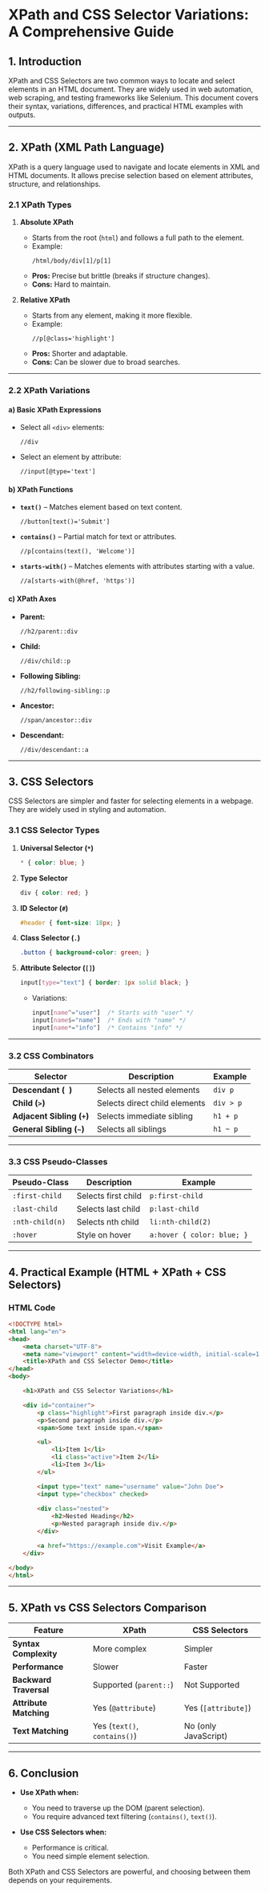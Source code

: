 # **XPath and CSS Selector Variations: A Comprehensive Guide**

## **1. Introduction**
XPath and CSS Selectors are two common ways to locate and select elements in an HTML document. They are widely used in web automation, web scraping, and testing frameworks like Selenium. This document covers their syntax, variations, differences, and practical HTML examples with outputs.

---

## **2. XPath (XML Path Language)**
XPath is a query language used to navigate and locate elements in XML and HTML documents. It allows precise selection based on element attributes, structure, and relationships.

### **2.1 XPath Types**
1. **Absolute XPath**  
   - Starts from the root (`html`) and follows a full path to the element.
   - Example:  
     ```xpath
     /html/body/div[1]/p[1]
     ```
   - **Pros:** Precise but brittle (breaks if structure changes).  
   - **Cons:** Hard to maintain.  

2. **Relative XPath**  
   - Starts from any element, making it more flexible.
   - Example:  
     ```xpath
     //p[@class='highlight']
     ```
   - **Pros:** Shorter and adaptable.  
   - **Cons:** Can be slower due to broad searches.  

---

### **2.2 XPath Variations**
#### **a) Basic XPath Expressions**
- Select all `<div>` elements:  
  ```xpath
  //div
  ```
- Select an element by attribute:  
  ```xpath
  //input[@type='text']
  ```

#### **b) XPath Functions**
- **`text()`** – Matches element based on text content.  
  ```xpath
  //button[text()='Submit']
  ```
- **`contains()`** – Partial match for text or attributes.  
  ```xpath
  //p[contains(text(), 'Welcome')]
  ```
- **`starts-with()`** – Matches elements with attributes starting with a value.  
  ```xpath
  //a[starts-with(@href, 'https')]
  ```

#### **c) XPath Axes**
- **Parent:**  
  ```xpath
  //h2/parent::div
  ```
- **Child:**  
  ```xpath
  //div/child::p
  ```
- **Following Sibling:**  
  ```xpath
  //h2/following-sibling::p
  ```
- **Ancestor:**  
  ```xpath
  //span/ancestor::div
  ```
- **Descendant:**  
  ```xpath
  //div/descendant::a
  ```

---

## **3. CSS Selectors**
CSS Selectors are simpler and faster for selecting elements in a webpage. They are widely used in styling and automation.

### **3.1 CSS Selector Types**
1. **Universal Selector (`*`)**  
   ```css
   * { color: blue; }
   ```
2. **Type Selector**  
   ```css
   div { color: red; }
   ```
3. **ID Selector (`#`)**  
   ```css
   #header { font-size: 18px; }
   ```
4. **Class Selector (`.`)**  
   ```css
   .button { background-color: green; }
   ```
5. **Attribute Selector (`[]`)**  
   ```css
   input[type="text"] { border: 1px solid black; }
   ```
   - Variations:  
     ```css
     input[name^="user"]  /* Starts with "user" */
     input[name$="name"]  /* Ends with "name" */
     input[name*="info"]  /* Contains "info" */
     ```

---

### **3.2 CSS Combinators**
| **Selector** | **Description** | **Example** |
|-------------|---------------|------------|
| **Descendant (` `)** | Selects all nested elements | `div p` |
| **Child (`>`)** | Selects direct child elements | `div > p` |
| **Adjacent Sibling (`+`)** | Selects immediate sibling | `h1 + p` |
| **General Sibling (`~`)** | Selects all siblings | `h1 ~ p` |

---

### **3.3 CSS Pseudo-Classes**
| **Pseudo-Class** | **Description** | **Example** |
|------------------|---------------|------------|
| `:first-child` | Selects first child | `p:first-child` |
| `:last-child` | Selects last child | `p:last-child` |
| `:nth-child(n)` | Selects nth child | `li:nth-child(2)` |
| `:hover` | Style on hover | `a:hover { color: blue; }` |

---

## **4. Practical Example (HTML + XPath + CSS Selectors)**

### **HTML Code**
```html
<!DOCTYPE html>
<html lang="en">
<head>
    <meta charset="UTF-8">
    <meta name="viewport" content="width=device-width, initial-scale=1.0">
    <title>XPath and CSS Selector Demo</title>
</head>
<body>

    <h1>XPath and CSS Selector Variations</h1>

    <div id="container">
        <p class="highlight">First paragraph inside div.</p>
        <p>Second paragraph inside div.</p>
        <span>Some text inside span.</span>

        <ul>
            <li>Item 1</li>
            <li class="active">Item 2</li>
            <li>Item 3</li>
        </ul>

        <input type="text" name="username" value="John Doe">
        <input type="checkbox" checked>
        
        <div class="nested">
            <h2>Nested Heading</h2>
            <p>Nested paragraph inside div.</p>
        </div>

        <a href="https://example.com">Visit Example</a>
    </div>

</body>
</html>
```

---

## **5. XPath vs CSS Selectors Comparison**
| Feature | XPath | CSS Selectors |
|---------|------|--------------|
| **Syntax Complexity** | More complex | Simpler |
| **Performance** | Slower | Faster |
| **Backward Traversal** | Supported (`parent::`) | Not Supported |
| **Attribute Matching** | Yes (`@attribute`) | Yes (`[attribute]`) |
| **Text Matching** | Yes (`text()`, `contains()`) | No (only JavaScript) |

---

## **6. Conclusion**
- **Use XPath when:**  
  - You need to traverse up the DOM (parent selection).  
  - You require advanced text filtering (`contains()`, `text()`).  

- **Use CSS Selectors when:**  
  - Performance is critical.  
  - You need simple element selection.  

Both XPath and CSS Selectors are powerful, and choosing between them depends on your requirements.
